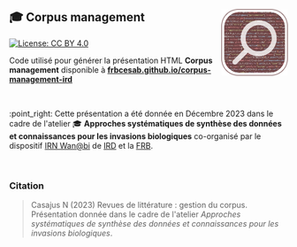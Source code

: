 ## :mortar_board: Corpus management <img src="https://raw.githubusercontent.com/literaturesynthesis/.github/main/profile/logo-literaturesynthesis_150dpi.png" height="120" align="right"/>

[![License: CC
BY 4.0](https://img.shields.io/badge/License-CC%20BY%204.0-lightgreen.svg)](https://choosealicense.com/licenses/cc-by-4.0/)


Code utilisé pour générer la présentation HTML **Corpus management** disponible à
[**frbcesab.github.io/corpus-management-ird**](https://frbcesab.github.io/corpus-management-ird)

<br />

:point\_right: Cette présentation a été donnée en Décembre 2023 dans le cadre de l'atelier :mortar_board: 
**Approches systématiques de synthèse des données et connaissances pour les invasions biologiques** co-organisé par le dispositif [IRN Wan@bi](https://lab.ird.fr/collaboration/aFdiRlk5eTlLcVlTZVlVT1NLSTVDMUN6UkFUWU5IZmpvQ3I0T2wyaDBhazhwbGxtVVdwVEhvZVNpcEFPWEtYb2JMN0olMkJac0ZNWDdMd1UxaVFuTUYxUSUzRCUzRA/show) de [IRD](https://www.ird.fr/) et la [FRB](https://www.fondationbiodiversite.fr/en/).



<br />


### Citation

> Casajus N (2023) Revues de littérature : gestion du corpus. Présentation donnée
dans le cadre de l'atelier _Approches systématiques de synthèse des données et connaissances pour les invasions biologiques_.
